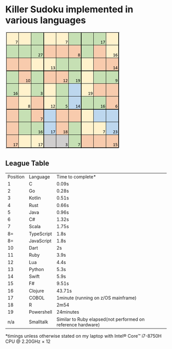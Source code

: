<h1> Killer Sudoku implemented in various languages</h1>

<img src="https://github.com/brindleoak/KillerSudoku/blob/master/resources/killer2.png">
<h2>League Table</h2>
<table>
<tr><td>Position</td><td>Language</td><td>Time to complete*</td>
<tr><td>1</td><td>C</td><td>0.09s</td>
<tr><td>2</td><td>Go</td><td>0.28s</td>
<tr><td>3</td><td>Kotlin</td><td>0.51s</td>
<tr><td>4</td><td>Rust</td><td>0.66s</td>
<tr><td>5</td><td>Java</td><td>0.96s</td>
<tr><td>6</td><td>C#</td><td>1.32s</td>
<tr><td>7</td><td>Scala</td><td>1.75s</td>
<tr><td>8=</td><td>TypeScript</td><td>1.8s</td>
<tr><td>8=</td><td>JavaScript</td><td>1.8s</td>
<tr><td>10</td><td>Dart</td><td>2s</td>
<tr><td>11</td><td>Ruby</td><td>3.9s</td>
<tr><td>12</td><td>Lua</td><td>4.4s</td>  
<tr><td>13</td><td>Python</td><td>5.3s</td>
<tr><td>14</td><td>Swift</td><td>5.9s</td>
<tr><td>15</td><td>F#</td><td>9.51s</td>
<tr><td>16</td><td>Clojure</td><td>43.71s</td>
<tr><td>17</td><td>COBOL</td><td>1minute (running on z/OS mainframe)</td>
<tr><td>18</td><td>R</td><td>2m54</td>
<tr><td>19</td><td>Powershell</td><td>24minutes</td>
<tr><td>n/a</td><td>Smalltalk</td><td>Similar to Ruby elapsed(not performed on reference hardware)</td>
</table>

*timings unless otherwise stated on my laptop with Intel® Core™ i7-8750H CPU @ 2.20GHz × 12
